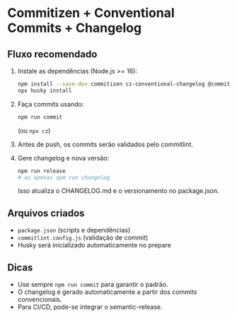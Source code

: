 # Commitizen + Conventional Commits + Changelog

## Fluxo recomendado

1. Instale as dependências (Node.js >= 16):
   ```bash
   npm install --save-dev commitizen cz-conventional-changelog @commitlint/cli @commitlint/config-conventional husky standard-version
   npx husky install
   ```
2. Faça commits usando:
   ```bash
   npm run commit
   ```
   (ou `npx cz`)

3. Antes de push, os commits serão validados pelo commitlint.

4. Gere changelog e nova versão:
   ```bash
   npm run release
   # ou apenas npm run changelog
   ```
   Isso atualiza o CHANGELOG.md e o versionamento no package.json.

## Arquivos criados
- `package.json` (scripts e dependências)
- `commitlint.config.js` (validação de commit)
- Husky será inicializado automaticamente no prepare

## Dicas
- Use sempre `npm run commit` para garantir o padrão.
- O changelog é gerado automaticamente a partir dos commits convencionais.
- Para CI/CD, pode-se integrar o semantic-release.
